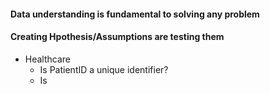 #### Data understanding is fundamental to solving any problem


#### Creating Hpothesis/Assumptions are testing them
* Healthcare
  * Is PatientID a unique identifier?
  * Is 






